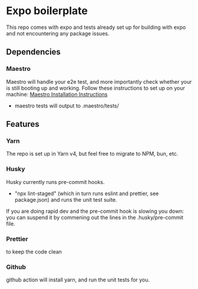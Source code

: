 # Expo boilerplate

This repo comes with expo and tests already set up for building
with expo and not encountering any package issues.

## Dependencies

### Maestro

Maestro will handle your e2e test, and more importantly check whether your is still booting up and working. Follow these instructions to set up on your machine: [Maestro Installation Instructions](https://maestro.mobile.dev/getting-started/installing-maestro)

- maestro tests will output to .maestro/tests/

## Features

### Yarn

The repo is set up in Yarn v4, but feel free to migrate to NPM, bun, etc.

### Husky

Husky currently runs pre-commit hooks.

- "npx lint-staged" (which in turn runs eslint and prettier, see package.json) and runs the unit test suite.

If you are doing rapid dev and the pre-commit hook is slowing you down: you can suspend it by commening out the lines in the .husky/pre-commit file.

### Prettier

to keep the code clean

###

### Github

github action will install yarn, and run the unit tests for you.
